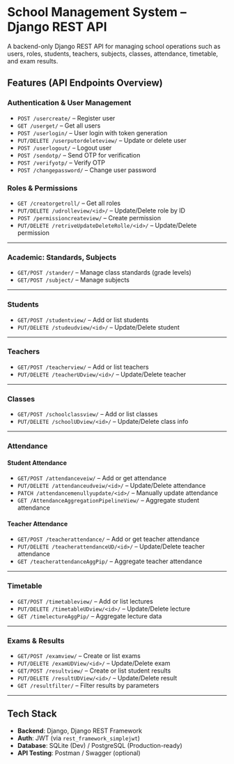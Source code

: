 # School Management System – Django REST API

A backend-only Django REST API for managing school operations such as users, roles, students, teachers, subjects, classes, attendance, timetable, and exam results.

## Features (API Endpoints Overview)

### Authentication & User Management
- `POST /usercreate/` – Register user
- `GET /userget/` – Get all users
- `POST /userlogin/` – User login with token generation
- `PUT/DELETE /userputordeleteview/` – Update or delete user
- `POST /userlogout/` – Logout user
- `POST /sendotp/` – Send OTP for verification
- `POST /verifyotp/` – Verify OTP
- `POST /changepassword/` – Change user password

### Roles & Permissions
- `GET /creatorgetroll/` – Get all roles
- `PUT/DELETE /udrolleview/<id>/` – Update/Delete role by ID
- `POST /permissioncreateview/` – Create permission
- `PUT/DELETE /retriveUpdateDeleteRolle/<id>/` – Update/Delete permission

---

### Academic: Standards, Subjects
- `GET/POST /stander/` – Manage class standards (grade levels)
- `GET/POST /subject/` – Manage subjects

---

### Students
- `GET/POST /studentview/` – Add or list students
- `PUT/DELETE /studeudview/<id>/` – Update/Delete student

---

### Teachers
- `GET/POST /teacherview/` – Add or list teachers
- `PUT/DELETE /teacherUDview/<id>/` – Update/Delete teacher
  
---

### Classes
- `GET/POST /schoolclassview/` – Add or list classes
- `PUT/DELETE /schoolUDview/<id>/` – Update/Delete class info

---

### Attendance

#### Student Attendance
- `GET/POST /attendanceveiw/` – Add or get attendance
- `PUT/DELETE /attendanceudveiw/<id>/` – Update/Delete attendance
- `PATCH /attendancemenullyupdate/<id>/` – Manually update attendance
- `GET /AttendanceAggregationPipelineView/` – Aggregate student attendance

#### Teacher Attendance
- `GET/POST /teacherattendance/` – Add or get teacher attendance
- `PUT/DELETE /teacherattendanceUD/<id>/` – Update/Delete teacher attendance
- `GET /teacherattendanceAggPip/` – Aggregate teacher attendance

---

### Timetable
- `GET/POST /timetableview/` – Add or list lectures
- `PUT/DELETE /timetableUDview/<id>/` – Update/Delete lecture
- `GET /timelectureAggPip/` – Aggregate lecture data

---

### Exams & Results
- `GET/POST /examview/` – Create or list exams
- `PUT/DELETE /examUDView/<id>/` – Update/Delete exam
- `GET/POST /resultview/` – Create or list student results
- `PUT/DELETE /resultUDView/<id>/` – Update/Delete result
- `GET /resultfilter/` – Filter results by parameters

---

## Tech Stack

- **Backend**: Django, Django REST Framework
- **Auth**: JWT (via `rest_framework_simplejwt`)
- **Database**: SQLite (Dev) / PostgreSQL (Production-ready)
- **API Testing**: Postman / Swagger (optional)

  

